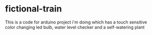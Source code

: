 # fictional-train
This is a code for arduino project i'm doing which has a touch sensitive color changing led bulb, water level checker and a self-watering plant
